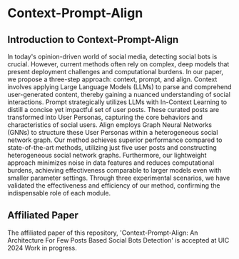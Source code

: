 # Context-Prompt-Align
## Introduction to Context-Prompt-Align
In today's opinion-driven world of social media, detecting social bots is crucial. However, current methods often rely on complex, deep models that present deployment challenges and computational burdens. In our paper, we propose a three-step approach: context, prompt, and align. Context involves applying Large Language Models (LLMs) to parse and comprehend user-generated content, thereby gaining a nuanced understanding of social interactions. Prompt strategically utilizes LLMs with In-Context Learning to distill a concise yet impactful set of user posts. These curated posts are transformed into User Personas, capturing the core behaviors and characteristics of social users. Align employs Graph Neural Networks (GNNs) to structure these User Personas within a heterogeneous social network graph. Our method achieves superior performance compared to state-of-the-art methods, utilizing just five user posts and constructing heterogeneous social network graphs. Furthermore, our lightweight approach minimizes noise in data features and reduces computational burdens, achieving effectiveness comparable to larger models even with smaller parameter settings. Through three experimental scenarios, we have validated the effectiveness and efficiency of our method, confirming the indispensable role of each module.

## Affiliated Paper
The affiliated paper of this repository, 'Context-Prompt-Align: An Architecture For Few Posts Based Social Bots Detection' is accepted at UIC 2024 Work in progress.
